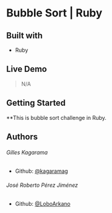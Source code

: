 # Bubble Sort | Ruby


## Built with

- Ruby

## Live Demo

> N/A

## Getting Started

**This is bubble sort challenge in Ruby.

## Authors

###### Gilles Kagarama

- Github: [@kagaramag](https://github.com/kagaramag)

###### José Roberto Pérez Jiménez

- Github: [@LoboArkano](https://github.com/LoboArkano)
